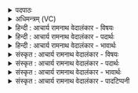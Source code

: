 <details><summary>पदपाठः</summary>

स꣡दा꣢꣯। गा꣡वः꣢꣯। शु꣡च꣢꣯यः। वि꣣श्व꣡धा꣢यसः। वि꣣श्व꣢। धा꣣यसः। स꣡दा꣢꣯। दे꣣वाः꣢। अ꣣रेप꣡सः꣢। अ꣣। रेप꣡सः꣢। ४४२।
</details>

<details><summary>अधिमन्त्रम् (VC)</summary>

- विश्वेदेवाः
- त्रसदस्युः
- द्विपदा विराट् पङ्क्तिः
- पञ्चमः
- ऐन्द्रं काण्डम्
</details>

<details><summary>हिन्दी : आचार्य रामनाथ वेदालंकार - विषयः</summary>

अगले मन्त्र में ‘विश्वेदेवाः’ देवता हैं। उनकी पवित्रता का वर्णन किया गया है।
</details>

<details><summary>हिन्दी : आचार्य रामनाथ वेदालंकार - पदार्थः</summary>

पदार्थान्वयभाषाः -  (सदा) हमेशा (विश्वधायसः) सबको अपना रस पिलानेवाली (गावः) धेनुएँ, सूर्यकिरणें और वेदवाणियाँ (शुचयः) पवित्र और पवित्रताकारक होती हैं। (सदा) हमेशा (देवाः) दान करने, प्रकाशित होने, प्रकाशित करने आदि गुणवाले सदाचारी विद्वान् लोग (अरेपसः) निर्दोष एवं पवित्र होते हैं ॥६॥
</details>

<details><summary>हिन्दी : आचार्य रामनाथ वेदालंकार - भावार्थः</summary>

भावार्थभाषाः -  सब स्त्री-पुरुषों को गौओं, सूर्यकिरणों, वेदवाणियों और विद्वानों के समान सदा निर्दोष और पवित्र रहना चाहिए ॥६॥
</details>

<details><summary>संस्कृत : आचार्य रामनाथ वेदालंकार - विषयः</summary>

अथ विश्वेदेवा देवताः। तेषां पवित्रत्वं वर्णयति।
</details>

<details><summary>संस्कृत : आचार्य रामनाथ वेदालंकार - पदार्थः</summary>

पदार्थान्वयभाषाः -  (सदा) सर्वदा (विश्वधायसः) विश्वं धापयन्ति रसं पाययन्ति यास्ताः (गावः१) धेनवः, सूर्यदीधितयः, वेदवाचो वा (शुचयः) पवित्राः पाविकाश्च भवन्ति। (सदा) सर्वदा (देवाः) दानदीपनद्योतनादिगुणवन्तः सदाचारिणो विद्वांसः (अरेपसः) निर्दोषाः पवित्राश्च भवन्ति ॥६॥
</details>

<details><summary>संस्कृत : आचार्य रामनाथ वेदालंकार - भावार्थः</summary>

भावार्थभाषाः -  सर्वैः स्त्रीपुरुषैर्धेनुवत् सूर्यरश्मिवद् वेदवाग्वद् विद्वद्वच्च सदा निर्दोषैः पवित्रैश्च भाव्यम् ॥६॥
</details>

<details><summary>संस्कृत : आचार्य रामनाथ वेदालंकार - पादटिप्पनी</summary>

टिप्पणी:   १. गावः शुचयः शुद्धाः पवित्राः। विश्वधायसः विश्वं सर्वं धारयन्ति, सर्वस्य धारयित्र्यः क्षीरादिभिर्हविर्भिः। अथवा गावः आदित्यरश्मयः, अमेध्येऽपि पतमानाः शुद्धाः। अथवा गावः आपः भूमिगताः। अथवा गावः वाचः ऋग्यजुःसामलक्षणाः शुचयः विश्वधायसः विश्वस्य धारयित्र्यः। सदा देवाः अरेपसः अलेपकाः अपापाः। रेप इति पापनाम—इति वि०। गावः गन्तारः ये इन्द्रम् उपगच्छन्ति परिचरणादिभिः ते। विश्वधायसः बह्वन्नाः—इति भ०। गावः गन्तारः स्तोतारो वा—इति सा०।
</details>